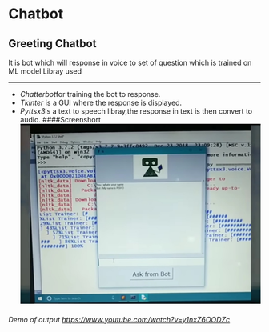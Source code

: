 # Chatbot
## Greeting Chatbot
   It is bot which will response in voice to set of question which is trained on ML model
   Libray used 
   ***
   * *Chatterbot*for training the bot to response.
   * *Tkinter* is a GUI where the response is displayed.
   * *Pyttsx3*is a text to speech libray,the response in text is then convert to audio.
####Screenshort
   ![GitHub Logo](/image/IMG_20210524_162608.jpg)

###### Demo of output  https://www.youtube.com/watch?v=y1nxZ6OODZc















